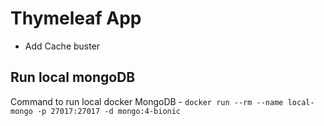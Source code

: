 # Thymeleaf App
* Add Cache buster

## Run local mongoDB
Command to run local docker MongoDB - `docker run --rm --name local-mongo -p 27017:27017 -d mongo:4-bionic`